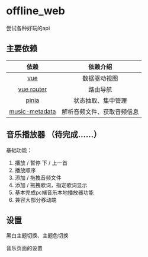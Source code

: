 # offline_web

尝试各种好玩的api

## 主要依赖

| 依赖 | 依赖介绍 |
| :----: | :----: |
| [vue](https://cn.vuejs.org/) | 数据驱动视图 |
| [vue router](https://router.vuejs.org/zh/guide/) | 路由导航 |
| [pinia](https://pinia.vuejs.org/zh/) | 状态抽取、集中管理 |
| [music-metadata](https://github.com/Borewit/music-metadata/) | 解析音频文件、获取音频信息 |

## 音乐播放器 （待完成……）

基础功能：

1. 播放 / 暂停 下 / 上一首
2. 播放顺序
3. 添加 / 拖拽音频文件
4. 添加 / 拖拽歌词，指定歌词显示
5. 基本完成pc端音乐本地播放器功能
6. 兼容大部分移动端

## 设置

黑白主题切换、主题色切换

音乐页面的设置
